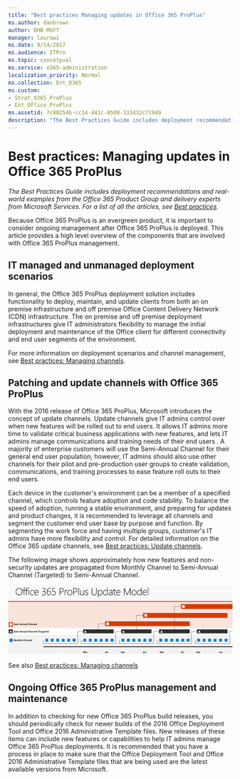 ```yaml
---
title: "Best practices Managing updates in Office 365 ProPlus"
ms.author: danbrown
author: DHB-MSFT
manager: laurawi
ms.date: 9/14/2017
ms.audience: ITPro
ms.topic: concetpual
ms.service: o365-administration
localization_priority: Normal
ms.collection: Ent_O365
ms.custom:
- Strat_O365_ProPlus
- Ent_Office_ProPlus
ms.assetid: 7c80254b-cc14-441c-8500-333d32c71949
description: "The Best Practices Guide includes deployment recommendations and real-world examples from the Office 365 Product Group and delivery experts from Microsoft Services. For a list of all the articles, see Best practices."
---
```


# Best practices: Managing updates in Office 365 ProPlus

 *The Best Practices Guide includes deployment recommendations and real-world examples from the Office 365 Product Group and delivery experts from Microsoft Services. For a list of all the articles, see [Best practices](best-practices.md).* 
  
Because Office 365 ProPlus is an evergreen product, it is important to consider ongoing management after Office 365 ProPlus is deployed. This article provides a high level overview of the components that are involved with Office 365 ProPlus management.
  
## IT managed and unmanaged deployment scenarios

In general, the Office 365 ProPlus deployment solution includes functionality to deploy, maintain, and update clients from both an on premise infrastructure and off premise Office Content Delivery Network (CDN) infrastructure. The on premise and off premise deployment infrastructures give IT administrators flexibility to manage the initial deployment and maintenance of the Office client for different connectivity and end user segments of the environment.
  
For more information on deployment scenarios and channel management, see [Best practices: Managing channels](best-practices-managing-channels.md).
  
## Patching and update channels with Office 365 ProPlus

With the 2016 release of Office 365 ProPlus, Microsoft introduces the concept of update channels. Update channels give IT admins control over when new features will be rolled out to end users. It allows IT admins more time to validate critical business applications with new features, and lets IT admins manage communications and training needs of their end users . A majority of enterprise customers will use the Semi-Annual Channel for their general end user population; however, IT admins should also use other channels for their pilot and pre-production user groups to create validation, communications, and training processes to ease feature roll outs to their end users.
  
Each device in the customer's environment can be a member of a specified channel, which controls feature adoption and code stability. To balance the speed of adoption, running a stable environment, and preparing for updates and product changes, it is recommended to leverage all channels and segment the customer end user base by purpose and function. By segmenting the work force and having multiple groups, customer's IT admins have more flexibility and control. For detailed information on the Office 365 update channels, see [Best practices: Update channels](best-practices-update-channels.md).
  
The following image shows approximately how new features and non-security updates are propagated from Monthly Channel to Semi-Annual Channel (Targeted) to Semi-Annual Channel.
  
![The three primary Office 365 update channels, showing the relationship between the update channels and the release cadence](../images/16fae804-8d79-43db-8902-2adbbc6e0c9e.png)
  
See also [Best practices: Managing channels](best-practices-managing-channels.md)
  
## Ongoing Office 365 ProPlus management and maintenance

In addition to checking for new Office 365 ProPlus build releases, you should periodically check for newer builds of the 2016 Office Deployment Tool and Office 2016 Administrative Template files. New releases of these items can include new features or capabilities to help IT admins manage Office 365 ProPlus deployments. It is recommended that you have a process in place to make sure that the Office Deployment Tool and Office 2016 Administrative Template files that are being used are the latest available versions from Microsoft.
  

